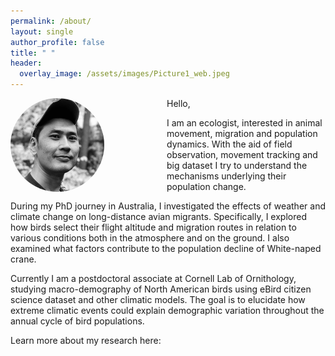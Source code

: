 ```yaml
---
permalink: /about/
layout: single
author_profile: false
title: " "
header:
  overlay_image: /assets/images/Picture1_web.jpeg
---
```





<div style="float: left; margin-right: 100px;">
  <img src="/assets/images/bio-photo.png" alt="bio" style="width: 150px; height: 150px; border-radius: 50%;">
</div>



Hello,

I am an ecologist, interested in animal movement, migration and population dynamics. With the aid 
of field observation, movement tracking and big dataset I try to understand the mechanisms 
underlying their population change.

During my PhD journey in Australia, I investigated the effects of weather and climate change on 
long-distance avian migrants. Specifically, I explored how birds select their flight altitude and 
migration routes in relation to various conditions both in the atmosphere and on the ground. I 
also examined what factors contribute to the population decline of White-naped crane.

Currently I am a postdoctoral associate at Cornell Lab of Ornithology, studying macro-demography 
of North American birds using eBird citizen science dataset and other climatic models. The goal 
is to elucidate how extreme climatic events could explain demographic variation throughout the 
annual cycle of bird populations. 

Learn more about my research here: 
